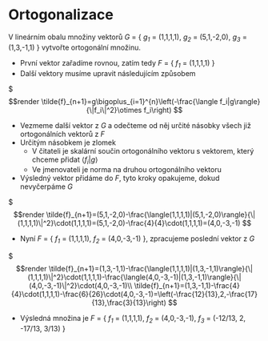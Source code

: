 # Ortogonalizace

V lineárním obalu množiny vektorů
    _G_ = { _g<sub>1</sub>_ = (1,1,1,1), _g<sub>2</sub>_ = (5,1,-2,0), _g<sub>3</sub>_ = (1,3,-1,1) }
vytvořte ortogonální množinu.

* První vektor zařadíme rovnou, zatím tedy _F_ = { _f<sub>1</sub>_ = (1,1,1,1) }
* Další vektory musíme upravit následujícím způsobem

$$$render
\tilde{f}_{n+1}=g\bigoplus_{i=1}^{n}\left(-\frac{\langle f_i|g\rangle}{\|f_i\|^2}\otimes f_i\right)
$$

* Vezmeme další vektor z _G_ a odečteme od něj určité násobky všech již ortogonálních vektorů z _F_
* Určitým násobkem je zlomek
  * V čitateli je skalární součin ortogonálního vektoru s vektorem, který chceme přidat ⟨_f<sub>i</sub>_|_g_⟩
  * Ve jmenovateli je norma na druhou ortogonálního vektoru
* Výsledný vektor přidáme do _F_, tyto kroky opakujeme, dokud nevyčerpáme _G_

$$$render
\tilde{f}_{n+1}=(5,1,-2,0)-\frac{\langle(1,1,1,1)|(5,1,-2,0)\rangle}{\|(1,1,1,1)\|^2}\cdot(1,1,1,1)=(5,1,-2,0)-\frac{4}{4}\cdot(1,1,1,1)=(4,0,-3,-1)
$$

* Nyní _F_ = { _f<sub>1</sub>_ = (1,1,1,1), _f<sub>2</sub>_ = (4,0,-3,-1) }, zpracujeme poslední vektor z _G_

$$$render
\tilde{f}_{n+1}=(1,3,-1,1)-\frac{\langle(1,1,1,1)|(1,3,-1,1)\rangle}{\|(1,1,1,1)\|^2}\cdot(1,1,1,1)-\frac{\langle(4,0,-3,-1)|(1,3,-1,1)\rangle}{\|(4,0,-3,-1)\|^2}\cdot(4,0,-3,-1)\\
\tilde{f}_{n+1}=(1,3,-1,1)-\frac{4}{4}\cdot(1,1,1,1)-\frac{6}{26}\cdot(4,0,-3,-1)=\left(-\frac{12}{13},2,-\frac{17}{13},\frac{3}{13}\right)
$$

* Výsledná množina je _F_ = { _f<sub>1</sub>_ = (1,1,1,1), _f<sub>2</sub>_ = (4,0,-3,-1), _f<sub>3</sub>_ = (-12/13, 2, -17/13, 3/13) }
